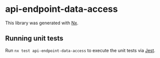 # api-endpoint-data-access

This library was generated with [Nx](https://nx.dev).

## Running unit tests

Run `nx test api-endpoint-data-access` to execute the unit tests via [Jest](https://jestjs.io).
